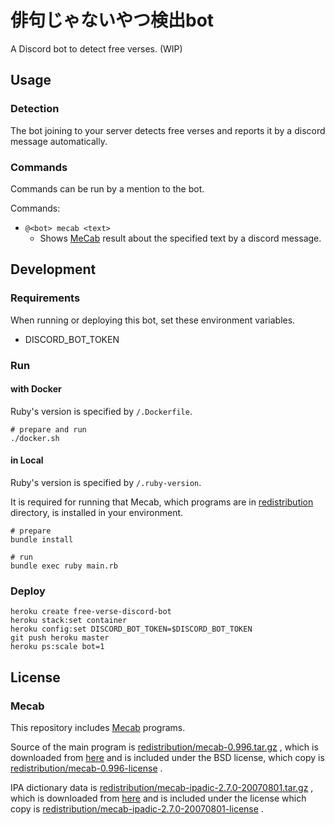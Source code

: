# 俳句じゃないやつ検出bot

A Discord bot to detect free verses. (WIP)

## Usage

### Detection

The bot joining to your server detects free verses and reports it
by a discord message automatically.

### Commands

Commands can be run by a mention to the bot.

Commands:

*   `@<bot> mecab <text>`
    *   Shows [MeCab][mecab] result about the specified text
        by a discord message.

## Development

### Requirements

When running or deploying this bot, set these environment variables.

*   DISCORD_BOT_TOKEN

### Run

#### with Docker

Ruby's version is specified by `/.Dockerfile`.

```console
# prepare and run
./docker.sh
```

#### in Local

Ruby's version is specified by `/.ruby-version`.

It is required for running that Mecab, which programs are in
[redistribution](redistribution)
directory, is installed in your environment.

```console
# prepare
bundle install

# run
bundle exec ruby main.rb
```

### Deploy

```console
heroku create free-verse-discord-bot
heroku stack:set container
heroku config:set DISCORD_BOT_TOKEN=$DISCORD_BOT_TOKEN
git push heroku master
heroku ps:scale bot=1
```

## License

### Mecab

This repository includes [Mecab][mecab] programs.

Source of the main program is
[redistribution/mecab-0.996.tar.gz](redistribution/mecab-0.996.tar.gz)
, which is downloaded from
[here](https://drive.google.com/uc?export=download&id=0B4y35FiV1wh7cENtOXlicTFaRUE)
and is included under the BSD license, which copy is
[redistribution/mecab-0.996-license](redistribution/mecab-0.996-license)
.

IPA dictionary data is
[redistribution/mecab-ipadic-2.7.0-20070801.tar.gz](redistribution/mecab-ipadic-2.7.0-20070801.tar.gz)
, which is downloaded from
[here](https://drive.google.com/uc?export=download&id=0B4y35FiV1wh7MWVlSDBCSXZMTXM)
and is included under the license which copy is
[redistribution/mecab-ipadic-2.7.0-20070801-license](redistribution/mecab-ipadic-2.7.0-20070801-license)
.

[mecab]:http://taku910.github.io/mecab/
